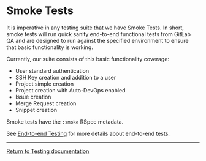 # Smoke Tests

It is imperative in any testing suite that we have Smoke Tests. In short, smoke
tests will run quick sanity end-to-end functional tests from GitLab QA and are
designed to run against the specified environment to ensure that basic
functionality is working.

Currently, our suite consists of this basic functionality coverage:

- User standard authentication
- SSH Key creation and addition to a user
- Project simple creation
- Project creation with Auto-DevOps enabled
- Issue creation
- Merge Request creation
- Snippet creation

Smoke tests have the `:smoke` RSpec metadata.

See [End-to-end Testing](end_to_end/index.md) for more details about
end-to-end tests.

---

[Return to Testing documentation](index.md)

